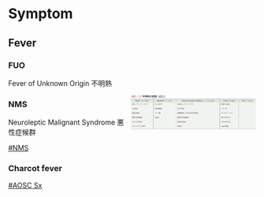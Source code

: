 <!--
Filename: 	Symptom.md
Project: 	/Users/shume/Developer/mnemosyne/docs/MMB/docs/0_Intro
Author: 	shumez <https://github.com/shumez>
Created: 	2019-09-06 14:35:6
Modified: 	2019-09-06 15:15:40
-----
Copyright (c) 2019 shumez
-->

# Symptom

## Fever

### FUO

Fever of Unknown Origin 不明熱

![](https://raw.githubusercontent.com/shumez/mnemosyne/master/docs/MMB/docs/img/0_Intro/fuo.jpg)


### NMS

Neuroleptic Malignant Syndrome 悪性症候群

[#NMS][NMS]


### Charcot fever

[#AOSC Sx][charcot]


##

<!-- ## -->
<!-- <h6 id='-def'>Definition</h6> -->
<!-- <h6 id='-eti'>Etiology</h6> -->
<!-- <h6 id='-epi'>Epidemiology</h6> -->
<!-- <h6 id='-cls'>Classification</h6> -->
<!-- <h6 id='-sx'>Sign and Symptom</h6> -->
<!-- <h6 id='-cmp'>Complication</h6> -->
<!-- <h6 id='-ex'>Examination</h6> -->
<!-- <h6 id='-dx'>Diagnosis</h6> -->
<!-- <h6 id='-tx'>Treatment</h6> -->
<!-- <h6 id='-prg'>Prognosis</h6> -->
<!-- <h6 id='-app'>Appendix</h6> -->

<!-- toc -->
[01]: #
[0101]: #

<!-- ref -->
[NMS]: ../../j_Neuro/Neurodegenerative/#NMS
[charcot]: ../../b_Hepa/Cholangio/#aosc-sx

<!-- fig -->

<!-- term -->

<style type="text/css">
	img{width: 51%; float: right;}
</style>